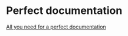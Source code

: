# Perfect documentation

[All you need for a perfect documentation](https://www.getdigital.de/The-Code-Is-Documentation-Enough-Becher.html)